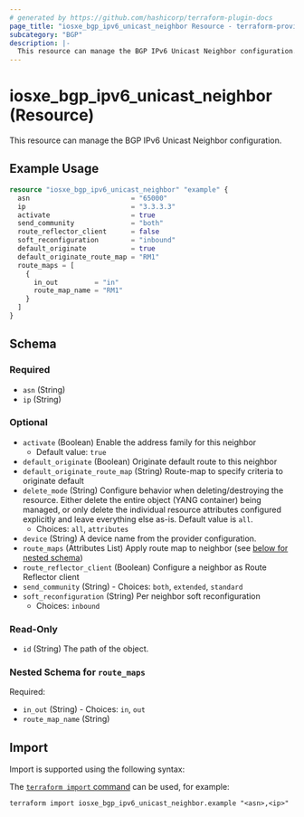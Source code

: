 ```yaml
---
# generated by https://github.com/hashicorp/terraform-plugin-docs
page_title: "iosxe_bgp_ipv6_unicast_neighbor Resource - terraform-provider-iosxe"
subcategory: "BGP"
description: |-
  This resource can manage the BGP IPv6 Unicast Neighbor configuration.
---
```


# iosxe_bgp_ipv6_unicast_neighbor (Resource)

This resource can manage the BGP IPv6 Unicast Neighbor configuration.

## Example Usage

```terraform
resource "iosxe_bgp_ipv6_unicast_neighbor" "example" {
  asn                         = "65000"
  ip                          = "3.3.3.3"
  activate                    = true
  send_community              = "both"
  route_reflector_client      = false
  soft_reconfiguration        = "inbound"
  default_originate           = true
  default_originate_route_map = "RM1"
  route_maps = [
    {
      in_out         = "in"
      route_map_name = "RM1"
    }
  ]
}
```

<!-- schema generated by tfplugindocs -->
## Schema

### Required

- `asn` (String)
- `ip` (String)

### Optional

- `activate` (Boolean) Enable the address family for this neighbor
  - Default value: `true`
- `default_originate` (Boolean) Originate default route to this neighbor
- `default_originate_route_map` (String) Route-map to specify criteria to originate default
- `delete_mode` (String) Configure behavior when deleting/destroying the resource. Either delete the entire object (YANG container) being managed, or only delete the individual resource attributes configured explicitly and leave everything else as-is. Default value is `all`.
  - Choices: `all`, `attributes`
- `device` (String) A device name from the provider configuration.
- `route_maps` (Attributes List) Apply route map to neighbor (see [below for nested schema](#nestedatt--route_maps))
- `route_reflector_client` (Boolean) Configure a neighbor as Route Reflector client
- `send_community` (String) - Choices: `both`, `extended`, `standard`
- `soft_reconfiguration` (String) Per neighbor soft reconfiguration
  - Choices: `inbound`

### Read-Only

- `id` (String) The path of the object.

<a id="nestedatt--route_maps"></a>
### Nested Schema for `route_maps`

Required:

- `in_out` (String) - Choices: `in`, `out`
- `route_map_name` (String)

## Import

Import is supported using the following syntax:

The [`terraform import` command](https://developer.hashicorp.com/terraform/cli/commands/import) can be used, for example:

```shell
terraform import iosxe_bgp_ipv6_unicast_neighbor.example "<asn>,<ip>"
```
